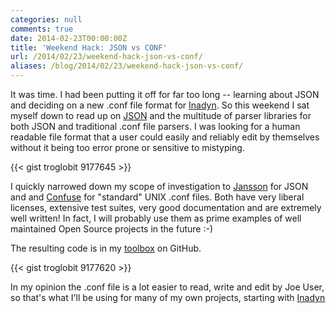```yaml
---
categories: null
comments: true
date: 2014-02-23T00:00:00Z
title: 'Weekend Hack: JSON vs CONF'
url: /2014/02/23/weekend-hack-json-vs-conf/
aliases: /blog/2014/02/23/weekend-hack-json-vs-conf/
---
```


It was time.  I had been putting it off for far too long -- learning
about JSON and deciding on a new .conf file format for
[Inadyn](/inadyn.shtml).  So this weekend I sat myself down to read up
on [JSON](http://en.wikipedia.org/wiki/JSON) and the multitude of
parser libraries for both JSON and traditional .conf file parsers.  I
was looking for a human readable file format that a user could easily
and reliably edit by themselves without it being too error prone or
sensitive to mistyping.

{{< gist troglobit 9177645 >}}

I quickly narrowed down my scope of investigation to
[Jansson](http://www.digip.org/jansson/) for JSON and and
[Confuse](http://www.nongnu.org/confuse/) for "standard" UNIX .conf
files.  Both have very liberal licenses, extensive test suites, very
good documentation and are extremely well written!  In fact, I will
probably use them as prime examples of well maintained Open Source
projects in the future :-)

The resulting code is in my
[toolbox](https://github.com/troglobit/toolbox/tree/master/conf) on
GitHub.

{{< gist troglobit 9177620 >}}

In my opinion the .conf file is a lot easier to read, write and edit
by Joe User, so that's what I'll be using for many of my own projects,
starting with [Inadyn](/inadyn.shtml)

